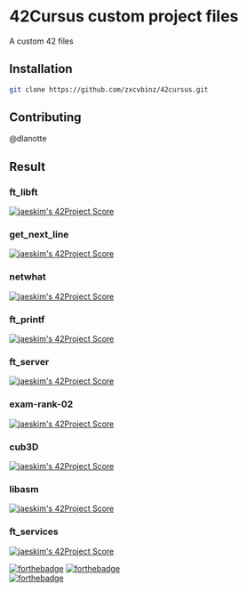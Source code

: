 # 42Cursus custom project files

A custom 42 files

## Installation


```bash
git clone https://github.com/zxcvbinz/42cursus.git
```
## Contributing
@dlanotte

## Result
### ft_libft 
[![jaeskim's 42Project Score](https://badge42.herokuapp.com/api/project/dlanotte/Libft)](https://github.com/JaeSeoKim/badge42)

### get_next_line
[![jaeskim's 42Project Score](https://badge42.herokuapp.com/api/project/dlanotte/get_next_line)](https://github.com/JaeSeoKim/badge42)

### netwhat
[![jaeskim's 42Project Score](https://badge42.herokuapp.com/api/project/dlanotte/netwhat)](https://github.com/JaeSeoKim/badge42)

### ft_printf
[![jaeskim's 42Project Score](https://badge42.herokuapp.com/api/project/dlanotte/ft_printf)](https://github.com/JaeSeoKim/badge42)

### ft_server
[![jaeskim's 42Project Score](https://badge42.herokuapp.com/api/project/dlanotte/ft_server)](https://github.com/JaeSeoKim/badge42)
### exam-rank-02
[![jaeskim's 42Project Score](https://badge42.herokuapp.com/api/project/dlanotte/ft_server)](https://github.com/JaeSeoKim/badge42)

### cub3D
[![jaeskim's 42Project Score](https://badge42.herokuapp.com/api/project/dlanotte/cub3d)](https://github.com/JaeSeoKim/badge42)

### libasm
[![jaeskim's 42Project Score](https://badge42.herokuapp.com/api/project/dlanotte/libasm)](https://github.com/JaeSeoKim/badge42)

### ft_services
[![jaeskim's 42Project Score](https://badge42.herokuapp.com/api/project/dlanotte/ft_services)](https://github.com/JaeSeoKim/badge42)

[![forthebadge](https://forthebadge.com/images/badges/made-with-c.svg)](https://forthebadge.com) 
[![forthebadge](https://forthebadge.com/images/badges/built-with-love.svg)](https://forthebadge.com)\
[![forthebadge](https://forthebadge.com/images/badges/it-works-why.svg)](https://forthebadge.com)

